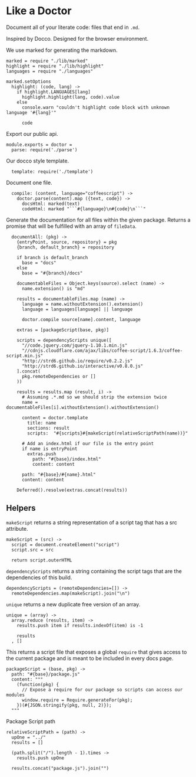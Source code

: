 Like a Doctor
=============

Document all of your literate code: files that end in `.md`.

Inspired by Docco. Designed for the browser environment.

We use marked for generating the markdown.

    marked = require "./lib/marked"
    highlight = require "./lib/highlight"
    languages = require "./languages"

    marked.setOptions
      highlight: (code, lang) ->
        if highlight.LANGUAGES[lang]
          highlight.highlight(lang, code).value
        else
          console.warn "couldn't highlight code block with unknown language '#{lang}'"

          code

Export our public api.

    module.exports = doctor =
      parse: require('./parse')

Our docco style template.

      template: require('./template')

Document one file.

      compile: (content, language="coffeescript") ->
        doctor.parse(content).map ({text, code}) ->
          docsHtml: marked(text)
          codeHtml: marked "```#{language}\n#{code}\n```"

Generate the documentation for all files within the given package. Returns a
promise that will be fulfilled with an array of `fileData`.

      documentAll: (pkg) ->
        {entryPoint, source, repository} = pkg
        {branch, default_branch} = repository

        if branch is default_branch
          base = "docs"
        else
          base = "#{branch}/docs"

        documentableFiles = Object.keys(source).select (name) ->
          name.extension() is "md"

        results = documentableFiles.map (name) ->
          language = name.withoutExtension().extension()
          language = languages[language] || language

          doctor.compile source[name].content, language

        extras = [packageScript(base, pkg)]

        scripts = dependencyScripts unique([
          "//code.jquery.com/jquery-1.10.1.min.js"
          "//cdnjs.cloudflare.com/ajax/libs/coffee-script/1.6.3/coffee-script.min.js"
          "http://strd6.github.io/require/v0.2.2.js"
          "http://strd6.github.io/interactive/v0.8.0.js"
        ].concat(
          pkg.remoteDependencies or []
        ))

        results = results.map (result, i) ->
          # Assuming .*.md so we should strip the extension twice
          name = documentableFiles[i].withoutExtension().withoutExtension()

          content = doctor.template
            title: name
            sections: result
            scripts:  "#{scripts}#{makeScript(relativeScriptPath(name))}"

          # Add an index.html if our file is the entry point
          if name is entryPoint
            extras.push
              path: "#{base}/index.html"
              content: content

          path: "#{base}/#{name}.html"
          content: content

        Deferred().resolve(extras.concat(results))

Helpers
-------

`makeScript` returns a string representation of a script tag that has a src
attribute.

    makeScript = (src) ->
      script = document.createElement("script")
      script.src = src

      return script.outerHTML

`dependencyScripts` returns a string containing the script tags that are
the dependencies of this build.

    dependencyScripts = (remoteDependencies=[]) ->
      remoteDependencies.map(makeScript).join("\n")

`unique` returns a new duplicate free version of an array.

    unique = (array) ->
      array.reduce (results, item) ->
        results.push item if results.indexOf(item) is -1

        results
      , []

This returns a script file that exposes a global `require` that gives access to
the current package and is meant to be included in every docs page.

    packageScript = (base, pkg) ->
      path: "#{base}/package.js"
      content: """
        (function(pkg) {
          // Expose a require for our package so scripts can access our modules
          window.require = Require.generateFor(pkg);
        })(#{JSON.stringify(pkg, null, 2)});
      """

Package Script path

    relativeScriptPath = (path) ->
      upOne = "../"
      results = []

      (path.split("/").length - 1).times ->
        results.push upOne

      results.concat("package.js").join("")
